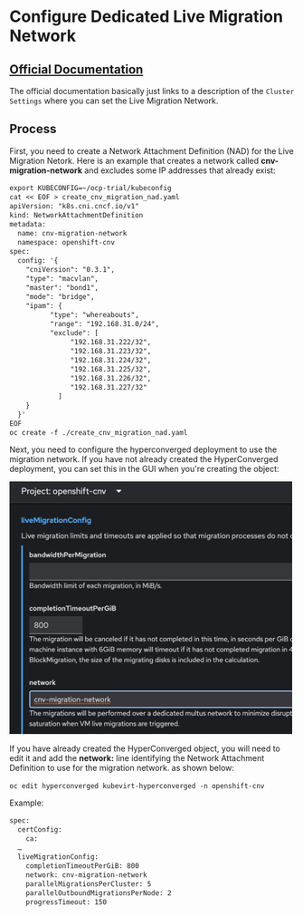 # Configure Dedicated Live Migration Network

## [Official Documentation](https://docs.openshift.com/container-platform/4.14/virt/live_migration/virt-about-live-migration.html)

The official documentation basically just links to a description of the `Cluster Settings` where you can set the Live Migration Network.

## Process

First, you need to create a Network Attachment Definition (NAD) for the Live Migration Netork.  Here is an example that creates a network called **cnv-migration-network** and excludes some IP addresses that already exist:

```
export KUBECONFIG=~/ocp-trial/kubeconfig
cat << EOF > create_cnv_migration_nad.yaml
apiVersion: "k8s.cni.cncf.io/v1"
kind: NetworkAttachmentDefinition
metadata:
  name: cnv-migration-network
  namespace: openshift-cnv
spec:
  config: '{
    "cniVersion": "0.3.1",
    "type": "macvlan",
    "master": "bond1",
    "mode": "bridge",
    "ipam": {
          "type": "whereabouts",
          "range": "192.168.31.0/24",
          "exclude": [
               "192.168.31.222/32",
               "192.168.31.223/32",
               "192.168.31.224/32",
               "192.168.31.225/32",
               "192.168.31.226/32",
               "192.168.31.227/32"
            ]
    }
  }'
EOF
oc create -f ./create_cnv_migration_nad.yaml
```

Next, you need to configure the hyperconverged deployment to use the migration network. If you have not already created the HyperConverged deployment, you can set this in the GUI when you're creating the object:

<img src="/images/migration_network_image_1.png" alt="drawing" width="500"/>

If you have already created the HyperConverged object, you will need to edit it and add the **network:** line identifying the Network Attachment Definition to use for the migration network. as shown below:

`oc edit hyperconverged kubevirt-hyperconverged -n openshift-cnv`

Example:

```
spec:
  certConfig:
    ca:
  …
  liveMigrationConfig:
    completionTimeoutPerGiB: 800
    network: cnv-migration-network
    parallelMigrationsPerCluster: 5
    parallelOutboundMigrationsPerNode: 2
    progressTimeout: 150
```